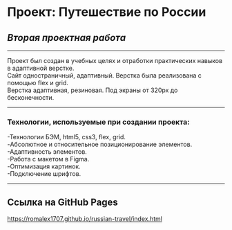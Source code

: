 # **Проект: Путешествие по России**

## *Вторая проектная работа*  
___  
Проект был создан в учебных целях и отработки практических навыков в адаптивной верстке.  
Сайт одностраничный, адаптивный. Верстка была реализована с помощью flex и grid.  
Верстка адаптивная, резиновая. Под экраны от 320px до бесконечности.   
___
### Технологии, используемые при создании проекта:

-Технологии БЭМ, html5, css3, flex, grid.  
-Абсолютное и относительное позиционирование элементов.  
-Адаптивность элементов.  
-Работа с макетом в Figma.  
-Оптимизация картинок.   
-Подключение шрифтов.  
___
## Ссылка на GitHub Pages  
https://romalex1707.github.io/russian-travel/index.html

